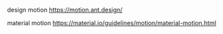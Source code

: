 design motion
https://motion.ant.design/

material motion
https://material.io/guidelines/motion/material-motion.html